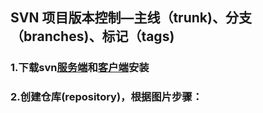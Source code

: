 
## SVN 项目版本控制—主线（trunk)、分支（branches)、标记（tags)

### 1.下载svn[服务端](https://www.visualsvn.com/server/download/)和[客户端](http://rj.baidu.com/search/index/?kw=svn)安装

### 2.创建仓库(repository)，根据图片步骤：
	
          
